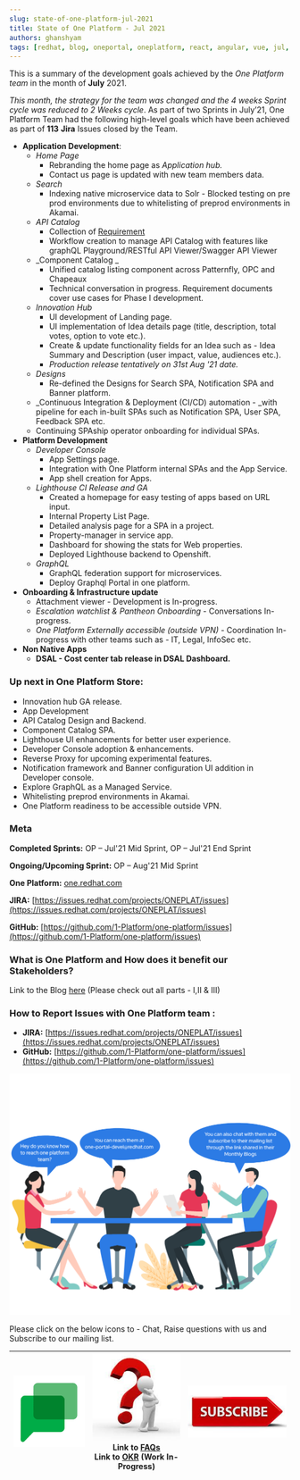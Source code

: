 ```yaml
---
slug: state-of-one-platform-jul-2021
title: State of One Platform - Jul 2021
authors: ghanshyam
tags: [redhat, blog, oneportal, oneplatform, react, angular, vue, jul, update]
---
```


This is a summary of the development goals achieved by the _One Platform team_ in the month of **July** 2021.

<!--truncate-->

_This month, the strategy for the team was changed and the 4 weeks Sprint cycle was reduced to 2 Weeks cycle_. As part of two Sprints in July’21, One Platform Team had the following high-level goals which have been achieved as part of **113** **Jira** Issues closed by the Team.

- **Application Development**:
  - _Home Page_
    - Rebranding the home page as _Application hub._
    - Contact us page is updated with new team members data.
  - _Search_
    - Indexing native microservice data to Solr - Blocked testing on pre prod environments due to whitelisting of preprod environments in Akamai.
  - _API Catalog_
    - Collection of [Requirement](https://docs.google.com/spreadsheets/d/1Flk5hZRM7krzPInlTtfUGnJTN5ktfbyhonKAhEXxMiE/edit#gid=0)
    - Workflow creation to manage API Catalog with features like graphQL Playground/RESTful API Viewer/Swagger API Viewer
  - _Component Catalog _
    - Unified catalog listing component across Patternfly, OPC and Chapeaux
    - Technical conversation in progress. Requirement documents cover use cases for Phase I development.
  - _Innovation Hub_
    - UI development of Landing page.
    - UI implementation of Idea details page (title, description, total votes, option to vote etc.).
    - Create & update functionality fields for an Idea such as - Idea Summary and Description (user impact, value, audiences etc.).
    - _Production release tentatively on 31st Aug '21 date._
  - _Designs_
    - Re-defined the Designs for Search SPA, Notification SPA and Banner platform.
  - \_Continuous Integration & Deployment (CI/CD) automation - \_with pipeline for each in-built SPAs such as Notification SPA, User SPA, Feedback SPA etc.
  - Continuing SPAship operator onboarding for individual SPAs.
- **Platform Development**
  - _Developer Console_
    - App Settings page.
    - Integration with One Platform internal SPAs and the App Service.
    - App shell creation for Apps.
  - _Lighthouse CI Release and GA_
    - Created a homepage for easy testing of apps based on URL input.
    - Internal Property List Page.
    - Detailed analysis page for a SPA in a project.
    - Property-manager in service app.
    - Dashboard for showing the stats for Web properties.
    - Deployed Lighthouse backend to Openshift.
  - _GraphQL_
    - GraphQL federation support for microservices.
    - Deploy Graphql Portal in one platform.
- **Onboarding & Infrastructure update**
  - Attachment viewer - Development is In-progress.
  - _Escalation watchlist & Pantheon Onboarding_ - Conversations In-progress.
  - _One Platform Externally accessible (outside VPN)_ - Coordination In-progress with other teams such as - IT, Legal, InfoSec etc.
- **Non Native Apps**
  - **DSAL - Cost center tab release in DSAL Dashboard.**

### Up next in One Platform Store:

- Innovation hub GA release.
- App Development
- API Catalog Design and Backend.
- Component Catalog SPA.
- Lighthouse UI enhancements for better user experience.
- Developer Console adoption & enhancements.
- Reverse Proxy for upcoming experimental features.
- Notification framework and Banner configuration UI addition in Developer console.
- Explore GraphQL as a Managed Service.
- Whitelisting preprod environments in Akamai.
- One Platform readiness to be accessible outside VPN.

### Meta

**Completed Sprints:** OP – Jul'21 Mid Sprint, OP – Jul'21 End Sprint

**Ongoing/Upcoming Sprint:** OP – Aug'21 Mid Sprint

**One Platform:** [one.redhat.com](https://one.redhat.com)

**JIRA:** [https://issues.redhat.com/projects/ONEPLAT/issues](https://issues.redhat.com/projects/ONEPLAT/issues)

**GitHub:** [https://github.com/1-Platform/one-platform/issues](https://github.com/1-Platform/one-platform/issues)

### What is One Platform and How does it benefit our Stakeholders?

Link to the Blog [here](https://source.redhat.com/groups/public/exd-digital-experience-platforms/exd_digital_experience_platforms_dxp_blog/part_i_why_one_platform_to_host_your_applications) (Please check out all parts - I,II & III)

### How to Report Issues with One Platform team :

- **JIRA:** [https://issues.redhat.com/projects/ONEPLAT/issues](https://issues.redhat.com/projects/ONEPLAT/issues)
- **GitHub:** [https://github.com/1-Platform/one-platform/issues](https://github.com/1-Platform/one-platform/issues)

![Onboarding Discussion](images/July-blog/onboarding-discussion.png "Onboarding Discussion")

Please click on the below icons to - Chat, Raise questions with us and Subscribe to our mailing list.

| [![Chat](images/July-blog/chat.png "Chat")](https://mail.google.com/chat/u/0/#chat/space/AAAAF4M7oZE) | [![Questions](images/July-blog/questions.jpeg "Questions")](mailto:one-platform-devs@redhat.com)<br/>Link to [FAQs](https://one.redhat.com/get-started/docs/faqs)<br/> Link to [OKR](https://docs.google.com/spreadsheets/d/1L2shcuhCxVGUIFtWkh7Ft1ulNarq-zjatu-JqeONX4U/edit#gid=955345505) (Work In-Progress) | [![Subscribe](images/July-blog/subscribe.jpeg "Subscribe")](https://post-office.corp.redhat.com/mailman/listinfo/one-portal) |
| ----------------------------------------------------------------------------------------------------- | --------------------------------------------------------------------------------------------------------------------------------------------------------------------------------------------------------------------------------------------------------------------------------------------------------------- | ---------------------------------------------------------------------------------------------------------------------------- |
